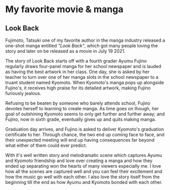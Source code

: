 # My favorite movie & manga

## Look Back
Fujimoto, Tatsuki one of my favorite author in the manga industry released a one-shot manga entitled *"Look Back"*, which got many people loving the story and later on be released as a movie in July 19 2021.

The story of Look Back starts off with a fourth grader Ayumu Fujino regularly draws four-panel manga for her school newspaper and is lauded as having the best artwork in her class. One day, she is asked by her teacher to turn over one of her manga slots in the school newspaper to a truant student named Kyomoto. When Kyomoto's manga pops up alongside Fujino's, it receives high praise for its detailed artwork, making Fujino furiously jealous.

Refusing to be beaten by someone who barely attends school, Fujino devotes herself to learning to create manga. As time goes on though, her goal of outshining Kyomoto seems to only get further and further away; and Fujino, now in sixth grade, eventually gives up and quits making manga.

Graduation day arrives, and Fujino is asked to deliver Kyomoto's graduation certificate to her. Through chance, the two end up coming face to face, and their unexpected meeting will end up having consequences far beyond what either of them could ever predict.

With it's well written story and melodramatic scene which captures Ayumu and Kyomoto friendship and love over creating a manga and how they ended up separating won the hearts of many viewers especially me. I love how all the scenes are captured well and you can feel their excitement and how the music go well with each other. I also love the story itself from the beginning till the end as how Ayumu and Kyomoto bonded with each other.
